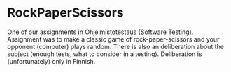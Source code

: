 # RockPaperScissors
 One of our assignments in Ohjelmistotestaus (Software Testing). Assignment was to make a classic game of rock-paper-scissors and your opponent (computer) plays random. There is also an deliberation about the subject (enough tests, what to consider in a testing). Deliberation is (unfortunately) only in Finnish.
